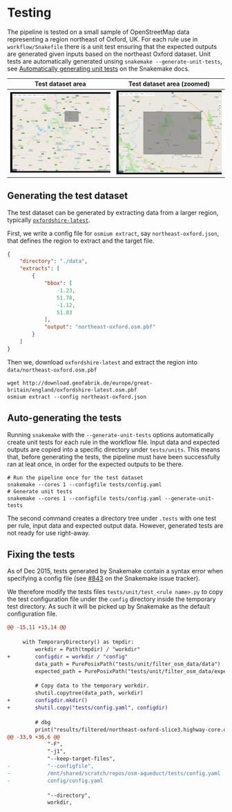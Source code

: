 # Testing

The pipeline is tested on a small sample of OpenStreetMap data
representing a region northeast of Oxford, UK. For each rule use in
`workflow/Snakefile` there is a unit test ensuring that the expected
outputs are generated given inputs based on the northeast Oxford
dataset. Unit tests are automatically generated unsing `snakemake
--generate-unit-tests`, see [Automatically generating unit tests](https://snakemake.readthedocs.io/en/stable/snakefiles/testing.html) on the Snakemake docs.

Test dataset area          | Test dataset area (zoomed)
:-------------------------:|:-------------------------:
![](northeast-oxford.png)  |  ![](northeast-oxford_zoom.png)

## Generating the test dataset

The test dataset can be generated by extracting data from a larger
region, typically [`oxfordshire-latest`](http://download.geofabrik.de/europe/great-britain/england/oxfordshire.html).

First, we write a config file for `osmium extract`, say
`northeast-oxford.json`, that defines the region to extract and the
target file.

```json
{
    "directory": "./data",
    "extracts": [
        {
            "bbox": [
                -1.23,
                51.78,
                -1.12,
                51.83
            ],
            "output": "northeast-oxford.osm.pbf"
        }
    ]
}

```

Then we, download `oxfordshire-latest` and extract the region into `data/northeast-oxford.osm.pbf`
```shell
wget http://download.geofabrik.de/europe/great-britain/england/oxfordshire-latest.osm.pbf
osmium extract --config northeast-oxford.json
```

## Auto-generating the tests

Running `snakemake` with the `--generate-unit-tests` options
automatically create unit tests for each rule in the workflow
file. Input data and expected outputs are copied into a specific
directory under `tests/units`. This means that, before generating the
tests, the pipeline must have been successfully ran at leat once, in
order for the expected outputs to be there.

```shell
# Run the pipeline once for the test dataset
snakemake --cores 1 --configfile tests/config.yaml
# Generate unit tests
snakemake --cores 1 --configfile tests/config.yaml --generate-unit-tests
```

The second command creates a directory tree under `.tests` with one
test per rule, input data and expected output data. However, generated
tests are not ready for use right-away.

## Fixing the tests

As of Dec 2015, tests generated by Snakemake contain a syntax error
when specifying a config file (see
[#843](https://github.com/snakemake/snakemake/issues/843) on the
Snakemake issue tracker).

We therefore modify the tests files `tests/unit/test_<rule name>.py` to
copy the test configuration file under the `config` directory inside
the temporary test directory. As such it will be picked up by
Snakemake as the default configuration file.

```diff
@@ -15,11 +15,14 @@
 
     with TemporaryDirectory() as tmpdir:
         workdir = Path(tmpdir) / "workdir"
+        configdir = workdir / "config"
         data_path = PurePosixPath("tests/unit/filter_osm_data/data")
         expected_path = PurePosixPath("tests/unit/filter_osm_data/expected")
 
         # Copy data to the temporary workdir.
         shutil.copytree(data_path, workdir)
+        configdir.mkdir()
+        shutil.copy("tests/config.yaml", configdir)
 
         # dbg
         print("results/filtered/northeast-oxford-slice3.highway-core.osm.pbf", file=sys.stderr)
@@ -33,9 +36,6 @@
             "-F", 
             "-j1",
             "--keep-target-files",
-            "--configfile",
-            /mnt/shared/scratch/repos/osm-aqueduct/tests/config.yaml
-            config/config.yaml
     
             "--directory",
             workdir,
```

